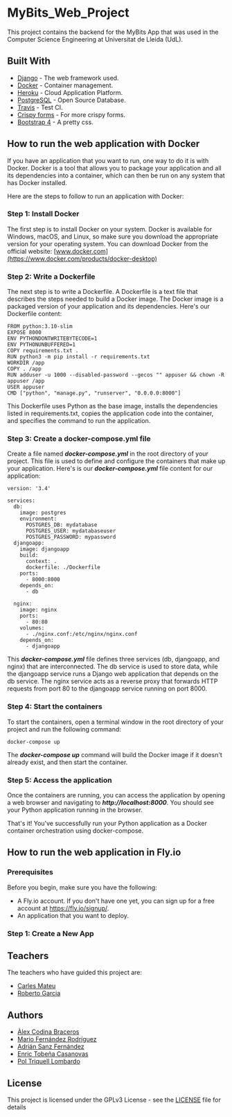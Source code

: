 # MyBits_Web_Project
This project contains the backend for the MyBits App that was used in the Computer Science Engineering at Universitat de Lleida (UdL).

## Built With

* [Django](https://www.djangoproject.com/) - The web framework used.
* [Docker](https://www.docker.com/) - Container management.
* [Heroku](https://www.heroku.com/) - Cloud Application Platform.
* [PostgreSQL](https://www.postgresql.org/) - Open Source Database.
* [Travis](https://travis-ci.org/) - Test CI.
* [Crispy forms](https://django-crispy-forms.readthedocs.io/en/latest/) - For more crispy forms.
* [Bootstrap 4](https://getbootstrap.com/) - A pretty css.

## How to run the web application with Docker
If you have an application that you want to run, one way to do it is with Docker. Docker is a tool that allows you to package your application and all its dependencies into a container, which can then be run on any system that has Docker installed.

Here are the steps to follow to run an application with Docker:

### Step 1: Install Docker
The first step is to install Docker on your system. Docker is available for Windows, macOS, and Linux, so make sure you download the appropriate version for your operating system. You can download Docker from the official website:
[www.docker.com](https://www.docker.com/products/docker-desktop)

### Step 2: Write a Dockerfile
The next step is to write a Dockerfile. A Dockerfile is a text file that describes the steps needed to build a Docker image. The Docker image is a packaged version of your application and its dependencies.
Here's our Dockerfile content:
```
FROM python:3.10-slim
EXPOSE 8000
ENV PYTHONDONTWRITEBYTECODE=1
ENV PYTHONUNBUFFERED=1
COPY requirements.txt .
RUN python3 -m pip install -r requirements.txt
WORKDIR /app
COPY . /app
RUN adduser -u 1000 --disabled-password --gecos "" appuser && chown -R appuser /app
USER appuser
CMD ["python", "manage.py", "runserver", "0.0.0.0:8000"]
```
This Dockerfile uses Python as the base image, installs the dependencies listed in requirements.txt, copies the application code into the container, and specifies the command to run the application.

### Step 3: Create a docker-compose.yml file
Create a file named **_docker-compose.yml_** in the root directory of your project. This file is used to define and configure the containers that make up your application. Here's is our **_docker-compose.yml_** file content for our application:
```
version: '3.4'

services:
  db:
    image: postgres
    environment:
      POSTGRES_DB: mydatabase
      POSTGRES_USER: mydatabaseuser
      POSTGRES_PASSWORD: mypassword
  djangoapp:
    image: djangoapp
    build:
      context: .
      dockerfile: ./Dockerfile
    ports:
      - 8000:8000
    depends_on:
      - db
      
  nginx:
    image: nginx
    ports:
      - 80:80
    volumes:
      - ./nginx.conf:/etc/nginx/nginx.conf
    depends_on:
      - djangoapp
```
This **_docker-compose.yml_** file defines three services (db, djangoapp, and nginx) that are interconnected. The db service is used to store data, while the djangoapp service runs a Django web application that depends on the db service. The nginx service acts as a reverse proxy that forwards HTTP requests from port 80 to the djangoapp service running on port 8000.

### Step 4: Start the containers
To start the containers, open a terminal window in the root directory of your project and run the following command:
```
docker-compose up
```
The **_docker-compose up_** command will build the Docker image if it doesn't already exist, and then start the container.

### Step 5: Access the application
Once the containers are running, you can access the application by opening a web browser and navigating to **_http://localhost:8000_**. You should see your Python application running in the browser.

That's it! You've successfully run your Python application as a Docker container orchestration using docker-compose.

## How to run the web application in Fly.io

### Prerequisites

Before you begin, make sure you have the following:

- A Fly.io account. If you don't have one yet, you can sign up for a free account at https://fly.io/signup/.
- An application that you want to deploy.

### Step 1: Create a New App

## Teachers
The teachers who have guided this project are:
- [Carles Mateu](https://github.com/carlesm)
- [Roberto Garcia](https://github.com/rogargon)

## Authors

* [Àlex Codina Braceros](https://github.com/Codinab)
* [Mario Fernández Rodríguez](https://github.com/marioferro2002)
* [Adrián Sanz Fernández](https://github.com/adriansanzzzz)
* [Enric Tobeña Casanovas](https://github.com/Enric-Tobena)
* [Pol Triquell Lombardo](https://github.com/poltriquell)

## License

This project is licensed under the GPLv3 License - see the [LICENSE](LICENSE) file for details
